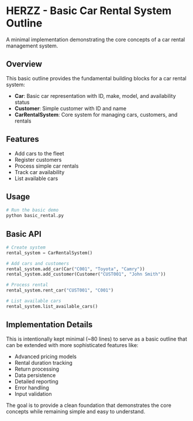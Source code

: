 # HERZZ - Basic Car Rental System Outline

A minimal implementation demonstrating the core concepts of a car rental management system.

## Overview

This basic outline provides the fundamental building blocks for a car rental system:

- **Car**: Basic car representation with ID, make, model, and availability status
- **Customer**: Simple customer with ID and name
- **CarRentalSystem**: Core system for managing cars, customers, and rentals

## Features

- Add cars to the fleet
- Register customers  
- Process simple car rentals
- Track car availability
- List available cars

## Usage

```bash
# Run the basic demo
python basic_rental.py
```

## Basic API

```python
# Create system
rental_system = CarRentalSystem()

# Add cars and customers
rental_system.add_car(Car("C001", "Toyota", "Camry"))
rental_system.add_customer(Customer("CUST001", "John Smith"))

# Process rental
rental_system.rent_car("CUST001", "C001")

# List available cars
rental_system.list_available_cars()
```

## Implementation Details

This is intentionally kept minimal (~80 lines) to serve as a basic outline that can be extended with more sophisticated features like:

- Advanced pricing models
- Rental duration tracking
- Return processing
- Data persistence
- Detailed reporting
- Error handling
- Input validation

The goal is to provide a clean foundation that demonstrates the core concepts while remaining simple and easy to understand.
